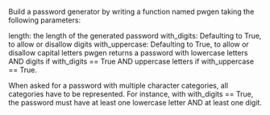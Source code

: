 Build a password generator by writing a function named pwgen taking the following parameters:

length: the length of the generated password
with_digits: Defaulting to True, to allow or disallow digits
with_uppercase: Defaulting to True, to allow or disallow capital letters
pwgen returns a password with lowercase letters AND digits if with_digits == True AND uppercase letters if with_uppercase == True.

When asked for a password with multiple character categories, all categories have to be represented. For instance, with with_digits == True, the password must have at least one lowercase letter AND at least one digit.

